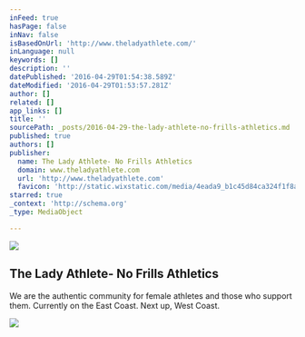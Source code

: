 ```yaml
---
inFeed: true
hasPage: false
inNav: false
isBasedOnUrl: 'http://www.theladyathlete.com/'
inLanguage: null
keywords: []
description: ''
datePublished: '2016-04-29T01:54:38.589Z'
dateModified: '2016-04-29T01:53:57.281Z'
author: []
related: []
app_links: []
title: ''
sourcePath: _posts/2016-04-29-the-lady-athlete-no-frills-athletics.md
published: true
authors: []
publisher:
  name: The Lady Athlete- No Frills Athletics
  domain: www.theladyathlete.com
  url: 'http://www.theladyathlete.com'
  favicon: 'http://static.wixstatic.com/media/4eada9_b1c45d84ca324f1f8a0b0fb886a0cd24.jpg/v1/fill/w_16%2Ch_16%2Clg_1/4eada9_b1c45d84ca324f1f8a0b0fb886a0cd24.jpg'
starred: true
_context: 'http://schema.org'
_type: MediaObject

---
```

![](https://the-grid-user-content.s3-us-west-2.amazonaws.com/bd7dffa4-0910-47ae-ae64-3df608532c34.png)

<article style=""><h1>The Lady Athlete- No Frills Athletics</h1><p>We are the authentic community for female athletes and those who support them. Currently on the East Coast. Next up, West Coast.</p><img src="https://static.wixstatic.com/media/4eada9_8565ec614055490894e4b8dd567f2604.jpg" /></article>